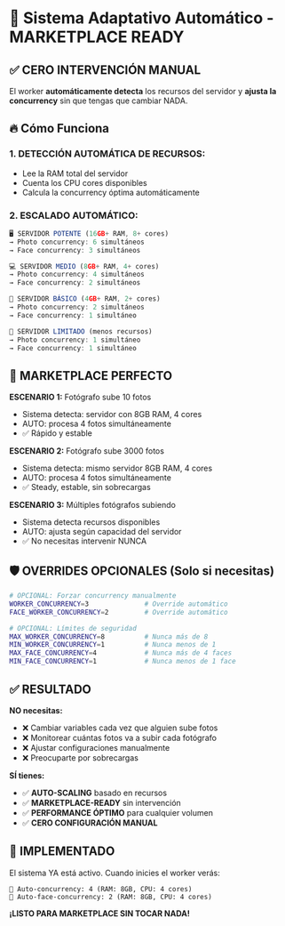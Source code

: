 # 🧠 Sistema Adaptativo Automático - MARKETPLACE READY

## ✅ CERO INTERVENCIÓN MANUAL

El worker **automáticamente detecta** los recursos del servidor y **ajusta la concurrency** sin que tengas que cambiar NADA.

## 🔥 Cómo Funciona

### 1. **DETECCIÓN AUTOMÁTICA DE RECURSOS:**
- Lee la RAM total del servidor
- Cuenta los CPU cores disponibles  
- Calcula la concurrency óptima automáticamente

### 2. **ESCALADO AUTOMÁTICO:**

```javascript
🖥️ SERVIDOR POTENTE (16GB+ RAM, 8+ cores)
→ Photo concurrency: 6 simultáneos
→ Face concurrency: 3 simultáneos  

💻 SERVIDOR MEDIO (8GB+ RAM, 4+ cores) 
→ Photo concurrency: 4 simultáneos
→ Face concurrency: 2 simultáneos

📱 SERVIDOR BÁSICO (4GB+ RAM, 2+ cores)
→ Photo concurrency: 2 simultáneos  
→ Face concurrency: 1 simultáneo

🥔 SERVIDOR LIMITADO (menos recursos)
→ Photo concurrency: 1 simultáneo
→ Face concurrency: 1 simultáneo
```

## 🚀 MARKETPLACE PERFECTO

**ESCENARIO 1:** Fotógrafo sube 10 fotos
- Sistema detecta: servidor con 8GB RAM, 4 cores
- AUTO: procesa 4 fotos simultáneamente  
- ✅ Rápido y estable

**ESCENARIO 2:** Fotógrafo sube 3000 fotos  
- Sistema detecta: mismo servidor 8GB RAM, 4 cores
- AUTO: procesa 4 fotos simultáneamente
- ✅ Steady, estable, sin sobrecargas

**ESCENARIO 3:** Múltiples fotógrafos subiendo
- Sistema detecta recursos disponibles
- AUTO: ajusta según capacidad del servidor
- ✅ No necesitas intervenir NUNCA

## 🛡️ OVERRIDES OPCIONALES (Solo si necesitas)

```bash
# OPCIONAL: Forzar concurrency manualmente
WORKER_CONCURRENCY=3              # Override automático  
FACE_WORKER_CONCURRENCY=2         # Override automático

# OPCIONAL: Límites de seguridad  
MAX_WORKER_CONCURRENCY=8          # Nunca más de 8
MIN_WORKER_CONCURRENCY=1          # Nunca menos de 1
MAX_FACE_CONCURRENCY=4            # Nunca más de 4 faces
MIN_FACE_CONCURRENCY=1            # Nunca menos de 1 face
```

## ✅ RESULTADO

**NO necesitas:**
- ❌ Cambiar variables cada vez que alguien sube fotos
- ❌ Monitorear cuántas fotos va a subir cada fotógrafo  
- ❌ Ajustar configuraciones manualmente
- ❌ Preocuparte por sobrecargas

**SÍ tienes:**
- ✅ **AUTO-SCALING** basado en recursos
- ✅ **MARKETPLACE-READY** sin intervención
- ✅ **PERFORMANCE ÓPTIMO** para cualquier volumen
- ✅ **CERO CONFIGURACIÓN MANUAL**

## 🎯 IMPLEMENTADO

El sistema YA está activo. Cuando inicies el worker verás:

```
🧠 Auto-concurrency: 4 (RAM: 8GB, CPU: 4 cores)
🧠 Auto-face-concurrency: 2 (RAM: 8GB, CPU: 4 cores)
```

**¡LISTO PARA MARKETPLACE SIN TOCAR NADA!**